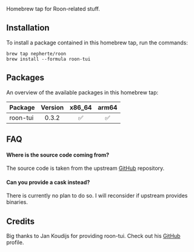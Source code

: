Homebrew tap for Roon-related stuff.

Installation
------------
To install a package contained in this homebrew tap, run the commands:

    brew tap nepherte/roon
    brew install --formula roon-tui

Packages
--------
An overview of the available packages in this homebrew tap:

| Package  | Version |       x86_64       |       arm64        |
|:---------|:-------:|:------------------:|:------------------:|
| roon-tui |  0.3.2  | :white_check_mark: | :white_check_mark: |

FAQ
---
#### Where is the source code coming from?
The source code is taken from the upstream 
[GitHub](https://github.com/TheAppgineer/roon-tui) repository.

#### Can you provide a cask instead?
There is currently no plan to do so. I will reconsider if upstream provides binaries.

Credits
-------
Big thanks to Jan Koudijs for providing roon-tui. Check out his
[GitHub](https://github.com/TheAppgineer) profile.
